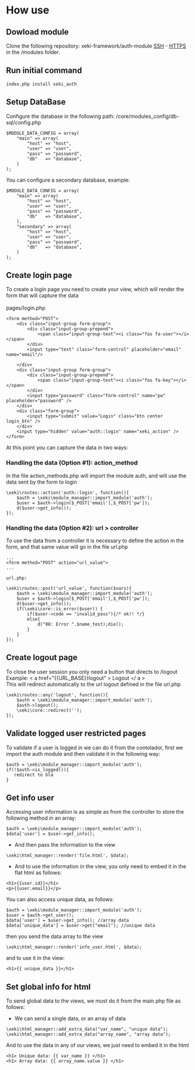 # How use   

## Dowload module 

Clone the following repository: xeki-framework/auth-module
[SSH](git@github.com:xeki-framework/auth-module.git) -
[HTTPS](https://github.com/xeki-framework/auth-module.git)
in the /modules folder.

## Run initial command
```
index.php install xeki_auth
```

## Setup DataBase
Configure the database in the following path: /core/modules_config/db-sql/config.php 
```
$MODULE_DATA_CONFIG = array(
    "main" => array(
        "host" => "host",
        "user" => "user",
        "pass" => "password",
        "db"   => "database",
    )
);
```

You can configure a secondary database, example:

```
$MODULE_DATA_CONFIG = array(
    "main" => array(
        "host" => "host",
        "user" => "user",
        "pass" => "password",
        "db"   => "database",
    ),
    "secondary" => array(
        "host" => "host",
        "user" => "user",
        "pass" => "password",
        "db"   => "database",
    )
);
```

## Create login page
To create a login page you need to create your view, which will render the form that will capture the data
<br>  
pages/login.php
```
<form method="POST">
    <div class="input-group form-group">
        <div class="input-group-prepend">
            <span class="input-group-text"><i class="fas fa-user"></i></span>
        </div>
        <input type="text" class="form-control" placeholder="email" name="email"/>
        
    </div>
    <div class="input-group form-group">
        <div class="input-group-prepend">
            <span class="input-group-text"><i class="fas fa-key"></i></span>
        </div>
        <input type="password" class="form-control" name="pw" placeholder="password" />
    </div>
    <div class="form-group">
        <input type="submit" value="Login" class="btn center login_btn" />
    </div>
    <input type="hidden" value="auth::login" name="xeki_action" />
</form>
```

At this point you can capture the data in two ways:
<br>


### Handling the data (Option #1): action_method
In the file action_methods.php will import the module auth, and will use the data sent by the form to login

```
\xeki\routes::action('auth::login', function(){
    $auth = \xeki\module_manager::import_module('auth');
    $user = $auth->login($_POST['email'],$_POST['pw']);
    d($user->get_info());
});
```

### Handling the data (Option #2): url > controller
To use the data from a controller it is necessary to define the action in the form, and that same value will go in the file url.php

```
...
<form method="POST" action="url_value">
...
```

```
url.php: 

\xeki\routes::post('url_value', function($vars){
    $auth = \xeki\module_manager::import_module('auth');
    $user = $auth->login($_POST['email'],$_POST['pw']);
    d($user->get_info());
    if(\xeki\core::is_error($user)) {
        if($user->code == "invalid_pass"){/* ok!! */}
        else{
            d("08: Error ".$name_test);die();
        }
    }
});
```


## Create logout page
To close the user session you only need a button that directs to /logout
Example: < a href="{{URL_BASE}}logout" > Logout </ a >
<br>
This will redirect automatically to the url logout defined in the file url.php
<br>
```
\xeki\routes::any('logout', function(){
    $auth = \xeki\module_manager::import_module('auth');
    $auth->logout();
    \xeki\core::redirect('');
});
```
## Validate logged user restricted pages
To validate if a user is logged in we can do it from the contolador, first we import the auth module and then validate it in the following way:
```
$auth = \xeki\module_manager::import_module('auth');
if(!$auth->is_logged()){
   redirect to bla 
}
```
## Get info user 
Accessing user information is as simple as from the controller to store the following method in an array:
```
$auth = \xeki\module_manager::import_module('auth');
$data['user'] = $user->get_info();
```
- And then pass the information to the view
```
\xeki\html_manager::render('file.html', $data);
```
- And to use the information in the view, you only need to embed it in the flat html as follows:
```
<h1>{{user.id}}</h1>
<p>{{user.email}}</p>
```
You can also access unique data, as follows:

```
$auth = \xeki\module_manager::import_module('auth');
$user = $auth->get_user(); 
$data['user'] = $user->get_info(); //array data
$data['unique_data'] = $user->get("email"); //unique data
```
then you send the data array to the view
```
\xeki\html_manager::render('info_user.html', $data);
```
and to use it in the view: 
```
<h1>{{ unique_data }}</h1>
```
## Set global info for html
To send global data to the views, we must do it from the main.php file as follows: 
- We can send a single data, or an array of data
```
\xeki\html_manager::add_extra_data("var_name", "unique data");
\xeki\html_manager::add_extra_data("array_name", "array data");
```
And to use the data in any of our views, we just need to embed it in the html
```
<h1> Unique data: {{ var_name }} </h1>
<h1> Array data: {{ array_name.value }} </h1> 

```